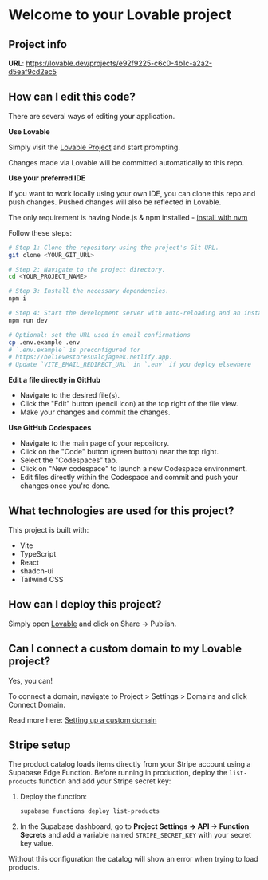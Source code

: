 # Welcome to your Lovable project

## Project info

**URL**: https://lovable.dev/projects/e92f9225-c6c0-4b1c-a2a2-d5eaf9cd2ec5

## How can I edit this code?

There are several ways of editing your application.

**Use Lovable**

Simply visit the [Lovable Project](https://lovable.dev/projects/e92f9225-c6c0-4b1c-a2a2-d5eaf9cd2ec5) and start prompting.

Changes made via Lovable will be committed automatically to this repo.

**Use your preferred IDE**

If you want to work locally using your own IDE, you can clone this repo and push changes. Pushed changes will also be reflected in Lovable.

The only requirement is having Node.js & npm installed - [install with nvm](https://github.com/nvm-sh/nvm#installing-and-updating)

Follow these steps:

```sh
# Step 1: Clone the repository using the project's Git URL.
git clone <YOUR_GIT_URL>

# Step 2: Navigate to the project directory.
cd <YOUR_PROJECT_NAME>

# Step 3: Install the necessary dependencies.
npm i

# Step 4: Start the development server with auto-reloading and an instant preview.
npm run dev

# Optional: set the URL used in email confirmations
cp .env.example .env
# `.env.example` is preconfigured for
# https://believestoresualojageek.netlify.app.
# Update `VITE_EMAIL_REDIRECT_URL` in `.env` if you deploy elsewhere
```

**Edit a file directly in GitHub**

- Navigate to the desired file(s).
- Click the "Edit" button (pencil icon) at the top right of the file view.
- Make your changes and commit the changes.

**Use GitHub Codespaces**

- Navigate to the main page of your repository.
- Click on the "Code" button (green button) near the top right.
- Select the "Codespaces" tab.
- Click on "New codespace" to launch a new Codespace environment.
- Edit files directly within the Codespace and commit and push your changes once you're done.

## What technologies are used for this project?

This project is built with:

- Vite
- TypeScript
- React
- shadcn-ui
- Tailwind CSS

## How can I deploy this project?

Simply open [Lovable](https://lovable.dev/projects/e92f9225-c6c0-4b1c-a2a2-d5eaf9cd2ec5) and click on Share -> Publish.

## Can I connect a custom domain to my Lovable project?

Yes, you can!

To connect a domain, navigate to Project > Settings > Domains and click Connect Domain.

Read more here: [Setting up a custom domain](https://docs.lovable.dev/tips-tricks/custom-domain#step-by-step-guide)

## Stripe setup

The product catalog loads items directly from your Stripe account using a Supabase Edge Function. Before running in production, deploy the `list-products` function and add your Stripe secret key:

1. Deploy the function:

   ```sh
   supabase functions deploy list-products
   ```

2. In the Supabase dashboard, go to **Project Settings → API → Function Secrets** and add a variable named `STRIPE_SECRET_KEY` with your secret key value.

Without this configuration the catalog will show an error when trying to load products.
